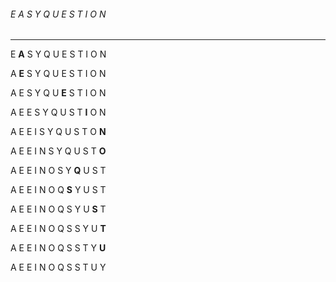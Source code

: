###### E A S Y Q U E S T I O N
------------------------------
E **A** S Y Q U E S T I O N

A **E** S Y Q U E S T I O N

A E S Y Q U **E** S T I O N

A E E S Y Q U S T **I** O N

A E E I S Y Q U S T O **N**

A E E I N S Y Q U S T **O**

A E E I N O S Y **Q** U S T

A E E I N O Q **S** Y U S T

A E E I N O Q S Y U **S** T

A E E I N O Q S S Y U **T**

A E E I N O Q S S T Y **U**

A E E I N O Q S S T U Y
